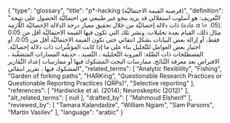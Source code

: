 {
    "type": "glossary",
    "title": "p*-hacking (قرصنة القيمة الاحتماليَّة)",
    "definition": "التَّعريف:  هو أسلوب استغلالي قد يزيد بنحو غير طبيعي من احتماليَّة  الحصول على نتيجة ذات دلالة إحصائيَّة من خلال تحقيق معيار درجة الدلالة الإحصائيَّة اللَّازمة (عادة α \\= .05). مثال ذلك، القيام بعدة تحليلات، ونشر تلك التي تكون فيها القيمة الاحتماليَّة أقل من 0.05 فقط، أو إزالة بعض البيانات بشكل انتقائي حتى تكون القيمة الاحتماليَّة أقل من 0.05، أو اختيار بعض العوامل للتَّحليل بناء على ما إذا كانت المؤشِّرات ذات دلالة إحصائيَّة. المصطلحات ذات الصِّلة:  المرونة التَّحليلية ، التَّصيد ، حديقة المسارات المتشعِّبة ، الافتراض بعد معرفة النَّتائج، ممارسات البحث المشكوك فيها أو ممارسات إعداد التَّقارير المشكوك فيها ، تقرير انتقائي",
    "related_terms": [
        "Analytic flexibility",
        "Fishing",
        "Garden of forking paths",
        "HARKing",
        "Questionable Research Practices or Questionable Reporting Practices (QRPs)",
        "Selective reporting"
    ],
    "references": [
        "Hardwicke et al. (2014); Neuroskeptic (2012)"
    ],
    "alt_related_terms": [
        null
    ],
    "drafted_by": [
        "Mahmoud Elsherif"
    ],
    "reviewed_by": [
        "Tamara Kalandadze",
        "William Ngiam",
        "Sam Parsons",
        "Martin Vasilev"
    ],
    "language": "arabic"
}